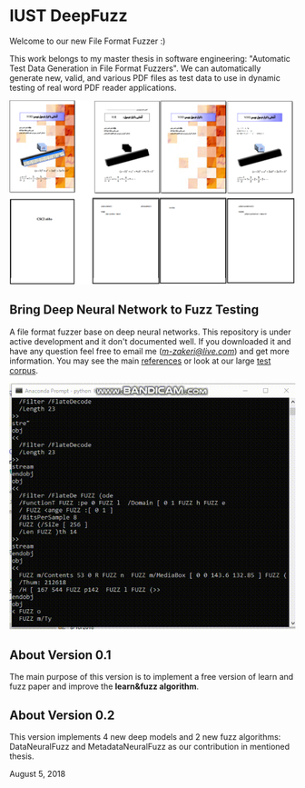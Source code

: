 # IUST DeepFuzz


Welcome to our new File Format Fuzzer :)

This work belongs to my master thesis in software engineering: "Automatic Test Data Generation in File Format Fuzzers".
We can automatically generate new, valid, and various PDF files as test data to use in dynamic testing of real word PDF reader applications.

![](docs/figs/amazing_generated_test_data.png)

## Bring Deep Neural Network to Fuzz Testing
A file format fuzzer base on deep neural networks.
This repository is under active development and it don't documented well.
If you downloaded it and have any question feel free to email me
(*m-zakeri@live.com*) and get more information. 
You may see the main [references](reference.md) or look at our large [test corpus](dataset).

 ![](docs/figs/amazing_test_data_generation_process.gif)

## About Version 0.1
The main purpose of this version is to implement a free version of learn and fuzz paper 
and improve the **learn\&fuzz algorithm**.


## About Version 0.2
This version implements 4 new deep models and 2 new fuzz algorithms:
DataNeuralFuzz and MetadataNeuralFuzz as our contribution in mentioned thesis.

August 5, 2018